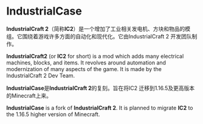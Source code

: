 # IndustrialCase

**IndustrialCraft 2**（简称**IC2**）是一个增加了工业相关发电机、方块和物品的模组。它围绕着游戏许多方面的自动化和现代化。它由IndustrialCraft 2 开发团队制作。

**IndustrialCraft2** (or **IC2** for short) is a mod which adds many electrical machines, blocks, and items. It revolves around automation and modernization of many aspects of the game. It is made by the IndustrialCraft 2 Dev Team.

**IndustrialCase**是**IndustrialCraft 2**的复刻。旨在将IC2 迁移到1.16.5及更高版本的Minecraft上来。

**IndustrialCase** is a fork of **IndustrialCraft 2**. It is planned to migrate **IC2** to the 1.16.5 higher version of Minecraft.